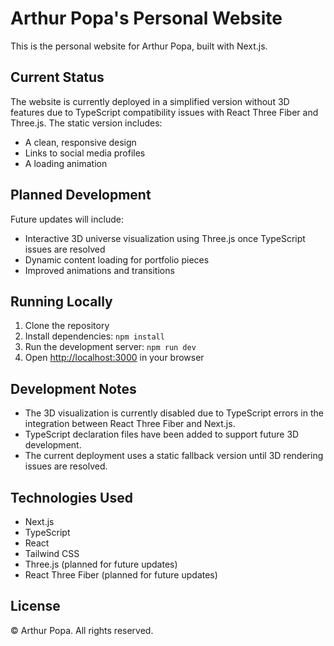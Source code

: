 # Arthur Popa's Personal Website

This is the personal website for Arthur Popa, built with Next.js.

## Current Status

The website is currently deployed in a simplified version without 3D features due to TypeScript compatibility issues with React Three Fiber and Three.js. The static version includes:

- A clean, responsive design
- Links to social media profiles
- A loading animation

## Planned Development

Future updates will include:
- Interactive 3D universe visualization using Three.js once TypeScript issues are resolved
- Dynamic content loading for portfolio pieces
- Improved animations and transitions

## Running Locally

1. Clone the repository
2. Install dependencies: `npm install`
3. Run the development server: `npm run dev`
4. Open [http://localhost:3000](http://localhost:3000) in your browser

## Development Notes

- The 3D visualization is currently disabled due to TypeScript errors in the integration between React Three Fiber and Next.js.
- TypeScript declaration files have been added to support future 3D development.
- The current deployment uses a static fallback version until 3D rendering issues are resolved.

## Technologies Used

- Next.js
- TypeScript
- React
- Tailwind CSS
- Three.js (planned for future updates)
- React Three Fiber (planned for future updates)

## License

© Arthur Popa. All rights reserved. 